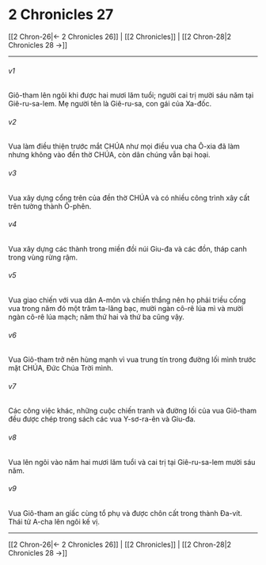 # 2 Chronicles 27

[[2 Chron-26|← 2 Chronicles 26]] | [[2 Chronicles]] | [[2 Chron-28|2 Chronicles 28 →]]
***



###### v1 
Giô-tham lên ngôi khi được hai mươi lăm tuổi; người cai trị mười sáu năm tại Giê-ru-sa-lem. Mẹ người tên là Giê-ru-sa, con gái của Xa-đốc. 

###### v2 
Vua làm điều thiện trước mắt CHÚA như mọi điều vua cha Ô-xia đã làm nhưng không vào đền thờ CHÚA, còn dân chúng vẫn bại hoại. 

###### v3 
Vua xây dựng cổng trên của đền thờ CHÚA và có nhiều công trình xây cất trên tường thành Ô-phên. 

###### v4 
Vua xây dựng các thành trong miền đồi núi Giu-đa và các đồn, tháp canh trong vùng rừng rậm. 

###### v5 
Vua giao chiến với vua dân A-môn và chiến thắng nên họ phải triều cống vua trong năm đó một trăm ta-lâng bạc, mười ngàn cô-rê lúa mì và mười ngàn cô-rê lúa mạch; năm thứ hai và thứ ba cũng vậy. 

###### v6 
Vua Giô-tham trở nên hùng mạnh vì vua trung tín trong đường lối mình trước mặt CHÚA, Đức Chúa Trời mình. 

###### v7 
Các công việc khác, những cuộc chiến tranh và đường lối của vua Giô-tham đều được chép trong sách các vua Y-sơ-ra-ên và Giu-đa. 

###### v8 
Vua lên ngôi vào năm hai mươi lăm tuổi và cai trị tại Giê-ru-sa-lem mười sáu năm. 

###### v9 
Vua Giô-tham an giấc cùng tổ phụ và được chôn cất trong thành Đa-vít. Thái tử A-cha lên ngôi kế vị.

***
[[2 Chron-26|← 2 Chronicles 26]] | [[2 Chronicles]] | [[2 Chron-28|2 Chronicles 28 →]]
